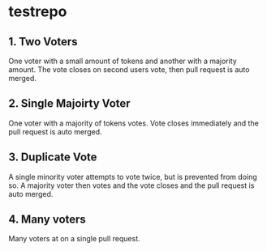 # testrepo

## 1. Two Voters

One voter with a small amount of tokens and another with a majority amount. The vote closes on second users vote, then pull request is auto merged.

## 2. Single Majoirty Voter

One voter with a majority of tokens votes. Vote closes immediately and the pull request is auto merged.

## 3. Duplicate Vote

A single minority voter attempts to vote twice, but is prevented from doing so. A majority voter then votes and the vote closes and the pull request is auto merged.

## 4. Many voters

Many voters at on a single pull request.
